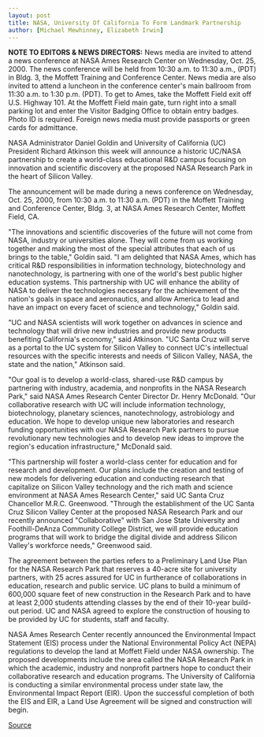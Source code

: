 ```yaml
---
layout: post
title: NASA, University Of California To Form Landmark Partnership
author: [Michael Mewhinney, Elizabeth Irwin]
---
```

  
**NOTE TO EDITORS & NEWS DIRECTORS:** News media are invited to attend a news conference at NASA Ames Research Center on Wednesday, Oct. 25, 2000. The news conference will be held from 10:30 a.m. to 11:30 a.m., (PDT) in Bldg. 3, the Moffett Training and Conference Center. News media are also invited to attend a luncheon in the conference center's main ballroom from 11:30 a.m. to 1:30 p.m. (PDT). To get to Ames, take the Moffett Field exit off U.S. Highway 101. At the Moffett Field main gate, turn right into a small parking lot and enter the Visitor Badging Office to obtain entry badges. Photo ID is required. Foreign news media must provide passports or green cards for admittance.  

NASA Administrator Daniel Goldin and University of California (UC) President Richard Atkinson this week will announce a historic UC/NASA partnership to create a world-class educational R&D campus focusing on innovation and scientific discovery at the proposed NASA Research Park in the heart of Silicon Valley.

The announcement will be made during a news conference on Wednesday, Oct. 25, 2000, from 10:30 a.m. to 11:30 a.m. (PDT) in the Moffett Training and Conference Center, Bldg. 3, at NASA Ames Research Center, Moffett Field, CA.

"The innovations and scientific discoveries of the future will not come from NASA, industry or universities alone. They will come from us working together and making the most of the special attributes that each of us brings to the table," Goldin said. "I am delighted that NASA Ames, which has critical R&D responsibilities in information technology, biotechnology and nanotechnology, is partnering with one of the world's best public higher education systems. This partnership with UC will enhance the ability of NASA to deliver the technologies necessary for the achievement of the nation's goals in space and aeronautics, and allow America to lead and have an impact on every facet of science and technology," Goldin said.

"UC and NASA scientists will work together on advances in science and technology that will drive new industries and provide new products benefiting California's economy," said Atkinson. "UC Santa Cruz will serve as a portal to the UC system for Silicon Valley to connect UC's intellectual resources with the specific interests and needs of Silicon Valley, NASA, the state and the nation," Atkinson said.

"Our goal is to develop a world-class, shared-use R&D campus by partnering with industry, academia, and nonprofits in the NASA Research Park," said NASA Ames Research Center Director Dr. Henry McDonald. "Our collaborative research with UC will include information technology, biotechnology, planetary sciences, nanotechnology, astrobiology and education. We hope to develop unique new laboratories and research funding opportunities with our NASA Research Park partners to pursue revolutionary new technologies and to develop new ideas to improve the region's education infrastructure," McDonald said.

"This partnership will foster a world-class center for education and for research and development. Our plans include the creation and testing of new models for delivering education and conducting research that capitalize on Silicon Valley technology and the rich math and science environment at NASA Ames Research Center," said UC Santa Cruz Chancellor M.R.C. Greenwood. "Through the establishment of the UC Santa Cruz Silicon Valley Center at the proposed NASA Research Park and our recently announced "Collaborative" with San Jose State University and Foothill-DeAnza Community College District, we will provide education programs that will work to bridge the digital divide and address Silicon Valley's workforce needs," Greenwood said.

The agreement between the parties refers to a Preliminary Land Use Plan for the NASA Research Park that reserves a 40-acre site for university partners, with 25 acres assured for UC in furtherance of collaborations in education, research and public service. UC plans to build a minimum of 600,000 square feet of new construction in the Research Park and to have at least 2,000 students attending classes by the end of their 10-year build-out period. UC and NASA agreed to explore the construction of housing to be provided by UC for students, staff and faculty.

NASA Ames Research Center recently announced the Environmental Impact Statement (EIS) process under the National Environmental Policy Act (NEPA) regulations to develop the land at Moffett Field under NASA ownership. The proposed developments include the area called the NASA Research Park in which the academic, industry and nonprofit partners hope to conduct their collaborative research and education programs. The University of California is conducting a similar environmental process under state law, the Environmental Impact Report (EIR). Upon the successful completion of both the EIS and EIR, a Land Use Agreement will be signed and construction will begin.

[Source](http://www1.ucsc.edu/news_events/press_releases/archive/00-01/10-00/nasa_partnership.html "Permalink to UCSC Press Release:NASA, University of California to form landmark partnership")
